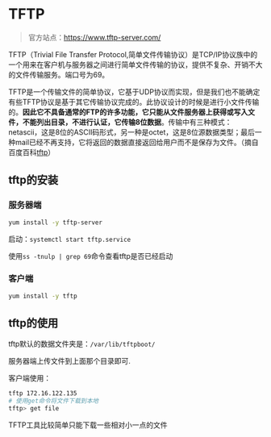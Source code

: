 # TFTP

>官方站点：https://www.tftp-server.com/

TFTP（Trivial File Transfer Protocol,简单文件传输协议）是TCP/IP协议族中的一个用来在客户机与服务器之间进行简单文件传输的协议，提供不复杂、开销不大的文件传输服务。端口号为69。

TFTP是一个传输文件的简单协议，它基于UDP协议而实现，但是我们也不能确定有些TFTP协议是基于其它传输协议完成的。此协议设计的时候是进行小文件传输的。**因此它不具备通常的FTP的许多功能，它只能从文件服务器上获得或写入文件，不能列出目录，不进行认证，它传输8位数据**。传输中有三种模式：netascii，这是8位的ASCII码形式，另一种是octet，这是8位源数据类型；最后一种mail已经不再支持，它将返回的数据直接返回给用户而不是保存为文件。（摘自百度百科[tftp](https://baike.baidu.com/item/tftp/455170?fr=aladdin)）

## tftp的安装

### 服务器端

```bash
yum install -y tftp-server
```

启动：`systemctl start tftp.service`

使用`ss -tnulp | grep 69`命令查看tftp是否已经启动

### 客户端

```bash
yum install -y tftp
```

## tftp的使用

tftp默认的数据文件夹是：`/var/lib/tftpboot/`

服务器端上传文件到上面那个目录即可.

客户端使用：

```bash
tftp 172.16.122.135
# 使用get命令将文件下载到本地
tftp> get file
```

TFTP工具比较简单只能下载一些相对小一点的文件